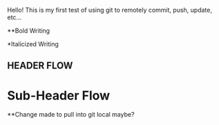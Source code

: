 Hello! This is my first test of using git to remotely commit, push, update, etc... 

**Bold Writing

*Italicized Writing

## HEADER FLOW

# Sub-Header Flow

**Change made to pull into git local maybe?


